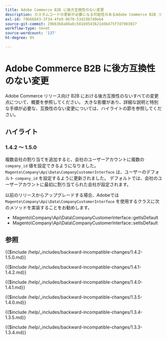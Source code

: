 ```yaml
---
title: Adobe Commerce B2B に後方互換性のない変更
description: カスタムコードの更新が必要になる可能性のあるAdobe Commerce B2B リリースの変更点について説明します。
exl-id: 79b66843-3f34-4fe9-9670-53d19b749eb4
source-git-commit: 29663b8a88abc581b9543621ddb475f7d7903027
workflow-type: tm+mt
source-wordcount: '137'
ht-degree: 0%

---
```


# Adobe Commerce B2B に後方互換性のない変更

Adobe Commerce リリース向け B2B における後方互換性のないすべての変更点について、概要を参照してください。 大きな影響があり、詳細な説明と特別な手順が必要な、互換性のない変更については、ハイライトの節を参照してください。

## ハイライト

### 1.4.2 ～ 1.5.0

複数会社の割り当てを追加すると、会社のユーザーアカウントに複数の `company_id` 値を設定できるようになりました。 `Magento\Company\Api\Data\CompanyCustomerInterface` は、ユーザーのデフォルト `company_id` を設定するように更新されました。 デフォルトでは、会社のユーザーアカウントに最初に割り当てられた会社が設定されます。

以前のリリースからアップグレードする場合、Adobeでは `Magento\Company\Api\Data\CompanyCustomerInterface` を使用するクラスに次のメソッドを実装することをお勧めします。

- Magento\Company\Api\Data\CompanyCustomerInterface::getIsDefault
- Magento\Company\Api\Data\CompanyCustomerInterface::setIsDefault

## 参照

{{$include /help/_includes/backward-incompatible-changes/1.4.2-1.5.0.md}}

{{$include /help/_includes/backward-incompatible-changes/1.4.1-1.4.2.md}}

{{$include /help/_includes/backward-incompatible-changes/1.4.0-1.4.1.md}}

{{$include /help/_includes/backward-incompatible-changes/1.3.5-1.4.0.md}}

{{$include /help/_includes/backward-incompatible-changes/1.3.4-1.3.5.md}}

{{$include /help/_includes/backward-incompatible-changes/1.3.3-1.3.4.md}}

